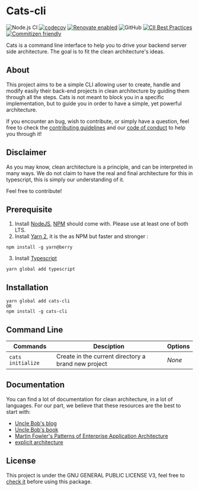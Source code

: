 # Cats-cli

![Node.js CI](https://github.com/Chupsy/cats-cli/workflows/Node.js%20CI/badge.svg?branch=master)
[![codecov](https://codecov.io/gh/Chupsy/cats-cli/branch/master/graph/badge.svg)](https://codecov.io/gh/Chupsy/cats-cli)
[![Renovate enabled](https://img.shields.io/badge/renovate-enabled-brightgreen.svg)](https://renovatebot.com/)
![GitHub](https://img.shields.io/github/license/chupsy/cats-cli)
[![CII Best Practices](https://bestpractices.coreinfrastructure.org/projects/3699/badge)](https://bestpractices.coreinfrastructure.org/projects/3699)
[![Commitizen friendly](https://img.shields.io/badge/commitizen-friendly-brightgreen.svg)](http://commitizen.github.io/cz-cli/)

Cats is a command line interface to help you to drive your backend server side architecture. The goal is to fit the clean architecture's ideas.

## About

This project aims to be a simple CLI allowing user to create, handle and modify easily their back-end projects in clean architecture by guiding them through all the steps. Cats is not meant to block you in a specific implementation, but to guide you in order to have a simple, yet powerful architecture.

If you encounter an bug, wish to contribute, or simply have a question, feel free to check the [contributing guidelines](CONTRIBUTING.md) and our [code of conduct](CODE_OF_CONDUCT.md) to help you through it!

## Disclaimer

As you may know, clean architecture is a principle, and can be interpreted in many ways. We do not claim to have the real and final architecture for this in typescript, this is simply our understanding of it.

Feel free to contribute!

## Prerequisite

1. Install [NodeJS](https://nodejs.org/en/), [NPM](https://www.npmjs.com/) should come with. Please use at least one of both LTS.
2. Install [Yarn 2](https://yarnpkg.com/getting-started/install), it is the as NPM but faster and stronger :

```
npm install -g yarn@berry
```

3. Install [Typescript](https://www.typescriptlang.org/)

```
yarn global add typescript
```

## Installation

```
yarn global add cats-cli
OR
npm install -g cats-cli
```

## Command Line

| Commands          | Desciption                                          | Options |
| ----------------- | --------------------------------------------------- | ------- |
| `cats initialize` | Create in the current directory a brand new project | _None_  |

## Documentation

You can find a lot of documentation for clean architecture, in a lot of languages. For our part, we believe that these resources are the best to start with:

-   [Uncle Bob's blog](https://blog.cleancoder.com/uncle-bob/2012/08/13/the-clean-architecture.html)
-   [Uncle Bob's book](https://books.google.fr/books/about/Clean_Architecture.html?id=uGE1DwAAQBAJ&source=kp_book_description&redir_esc=y)
-   [Martin Fowler's Patterns of Enterprise Application Architecture](https://books.google.fr/books/about/Patterns_of_Enterprise_Application_Archi.html?id=Jl5rkQnbfAIC&source=kp_book_description&redir_esc=y)
-   [explicit architecture](https://herbertograca.com/2017/11/16/explicit-architecture-01-ddd-hexagonal-onion-clean-cqrs-how-i-put-it-all-together/)

## License

This project is under the GNU GENERAL PUBLIC LICENSE V3, feel free to [check it](LICENSE.md) before using this package.
